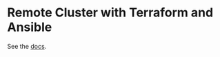 # Remote Cluster with Terraform and Ansible

See the [docs](https://docs.tendermint.com/v0.37/networks/terraform-and-ansible.html).

